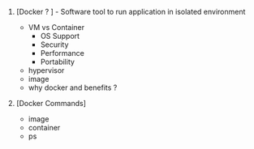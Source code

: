 1. [Docker ? ] - Software tool to run application in isolated environment
    - VM vs Container
         - OS Support
         - Security
         - Performance
         - Portability
    - hypervisor
    - image
    - why docker and benefits ?
      <br>

2. [Docker Commands]
    - image
    - container
    - ps 
